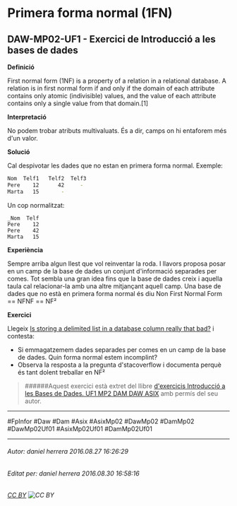 # Primera forma normal (1FN)
## DAW-MP02-UF1 - Exercici de Introducció a les bases de dades
**Definició**

First normal form (1NF) is a property of a relation in a relational database. A relation is in first normal form if and only if the domain of each attribute contains only atomic (indivisible) values, and the value of each attribute contains only a single value from that domain.[1] 

**Interpretació**

No podem trobar atributs multivaluats. És a dir, camps on hi entaforem més d'un valor.

**Solució**

Cal despivotar les dades que no estan en primera forma normal. Exemple:

```bash
Nom  Telf1   Telf2  Telf3
Pere    12      42     -
Marta   15       -
```

Un cop normalitzat:

    _Nom  Telf
    Pere    12
    Pere    42
    Marta   15


**Experiència**

Sempre arriba algun llest que vol reinventar la roda. I llavors proposa posar en un camp de la base de dades un conjunt d'informació separades per comes. Tot sembla una gran idea fins que la base de dades creix i aquella taula cal relacionar-la amb una altre mitjançant aquell camp. Una base de dades que no està en primera forma normal és diu Non First Normal Form  == NFNF == NF²

**Exercici**

Llegeix [Is storing a delimited list in a database column really that bad?](http://stackoverflow.com/questions/3653462/is-storing-a-delimited-list-in-a-database-column-really-that-bad) i contesta:

* Si emmagatzemem dades separades per comes en un camp de la base de dades. Quin forma normal estem incomplint?
* Observa la resposta a la pregunta d'stacoverflow i documenta perquè és tant dolent treballar en NF²




>
>######Aquest exercici està extret del llibre [d'exercicis Introducció a les Bases de Dades. UF1 MP2 DAM DAW ASIX](https://www.amazon.es/Introducci%C3%B3-Bases-Dades-asix-MP02-UF1/dp/153735096X) amb permís del seu autor. 
>

---

#FpInfor #Daw #Dam #Asix #AsixMp02 #DawMp02 #DamMp02 #DawMp02Uf01 #AsixMp02Uf01 #DamMp02Uf01

---

###### Autor: daniel herrera 2016.08.27 16:26:29
###### Editat per: daniel herrera 2016.08.30 16:58:16
###### [CC BY](https://creativecommons.org/licenses/by/4.0/) ![CC BY](https://licensebuttons.net/l/by/3.0/80x15.png)

